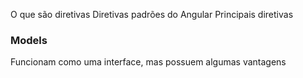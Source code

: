 O que são diretivas
Diretivas padrões do Angular
Principais diretivas


### Models
Funcionam como uma interface, mas possuem algumas vantagens
